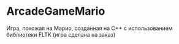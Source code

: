 # ArcadeGameMario
Игра, похожая на Марио, созданная на C++ с использованием библиотеки FLTK (игра сделана на заказ)
